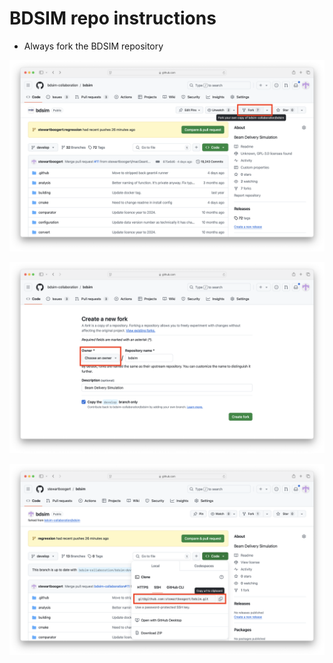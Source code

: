 # BDSIM repo instructions

* Always fork the BDSIM repository

![Create fork](./GitStarting_1_CreateFork.png)

![Create fork](./GitStarting_2_NameFork.png)

![Create fork](./GitStarting_3_CloneFork.png)


